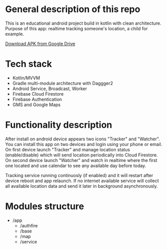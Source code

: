 # General description of this repo
This is an educational android project build in kotlin with clean architecture.
Purpose of this app: realtime tracking someone's location, a child for example.

[Download APK from Google Drive](https://drive.google.com/file/d/1UiszmYvo6fxRh3PFdSnw9HlQGJQIUnEI/view?usp=sharing)

# Tech stack
* Kotlin/MVVM
* Gradle multi-module architecture with Daggger2
* Android Service, Broadcast, Worker
* Firebase Cloud Firestore
* Firebase Authentication
* GMS and Google Maps


# Functionality description

After install on android device appears two icons "Tracker" and "Watcher".
You can install this app on two devices and login using your phone or email.
On first device launch "Tracker" and manage location status (enable/disable) which will send location periodically into Cloud Firestore.
On second device launch "Watcher" and watch in realtime where the first one located and use calendar to see any available day before today.

Tracking service running continuosly (if enabled) and it will restart after device reboot and app relaunch.
If no internet available service will collect all available location data and send it later in background asynchronously.

# Modules structure
- /app
  - /authfire
  - /base
  - /map
  - /service

